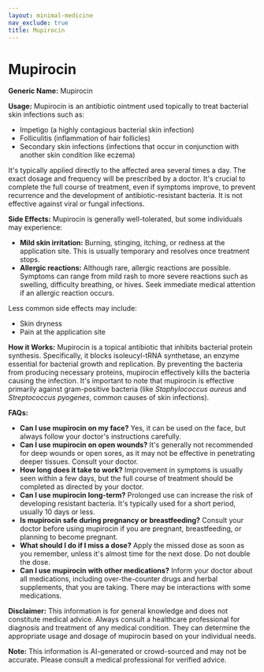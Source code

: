 ```yaml
---
layout: minimal-medicine
nav_exclude: true
title: Mupirocin
---
```


# Mupirocin

**Generic Name:** Mupirocin

**Usage:** Mupirocin is an antibiotic ointment used topically to treat bacterial skin infections such as:

* Impetigo (a highly contagious bacterial skin infection)
* Folliculitis (inflammation of hair follicles)
* Secondary skin infections (infections that occur in conjunction with another skin condition like eczema)

It's typically applied directly to the affected area several times a day.  The exact dosage and frequency will be prescribed by a doctor.  It's crucial to complete the full course of treatment, even if symptoms improve, to prevent recurrence and the development of antibiotic-resistant bacteria.  It is not effective against viral or fungal infections.

**Side Effects:**  Mupirocin is generally well-tolerated, but some individuals may experience:

* **Mild skin irritation:** Burning, stinging, itching, or redness at the application site.  This is usually temporary and resolves once treatment stops.
* **Allergic reactions:** Although rare, allergic reactions are possible.  Symptoms can range from mild rash to more severe reactions such as swelling, difficulty breathing, or hives.  Seek immediate medical attention if an allergic reaction occurs.

Less common side effects may include:

* Skin dryness
* Pain at the application site

**How it Works:** Mupirocin is a topical antibiotic that inhibits bacterial protein synthesis.  Specifically, it blocks isoleucyl-tRNA synthetase, an enzyme essential for bacterial growth and replication.  By preventing the bacteria from producing necessary proteins, mupirocin effectively kills the bacteria causing the infection.  It's important to note that mupirocin is effective primarily against gram-positive bacteria (like *Staphylococcus aureus* and *Streptococcus pyogenes*, common causes of skin infections).

**FAQs:**

* **Can I use mupirocin on my face?**  Yes, it can be used on the face, but always follow your doctor's instructions carefully.
* **Can I use mupirocin on open wounds?** It's generally not recommended for deep wounds or open sores, as it may not be effective in penetrating deeper tissues. Consult your doctor.
* **How long does it take to work?** Improvement in symptoms is usually seen within a few days, but the full course of treatment should be completed as directed by your doctor.
* **Can I use mupirocin long-term?** Prolonged use can increase the risk of developing resistant bacteria.  It's typically used for a short period, usually 10 days or less.
* **Is mupirocin safe during pregnancy or breastfeeding?** Consult your doctor before using mupirocin if you are pregnant, breastfeeding, or planning to become pregnant.
* **What should I do if I miss a dose?** Apply the missed dose as soon as you remember, unless it's almost time for the next dose. Do not double the dose.
* **Can I use mupirocin with other medications?** Inform your doctor about all medications, including over-the-counter drugs and herbal supplements, that you are taking.  There may be interactions with some medications.


**Disclaimer:** This information is for general knowledge and does not constitute medical advice. Always consult a healthcare professional for diagnosis and treatment of any medical condition.  They can determine the appropriate usage and dosage of mupirocin based on your individual needs.


**Note:** This information is AI-generated or crowd-sourced and may not be accurate. Please consult a medical professional for verified advice.